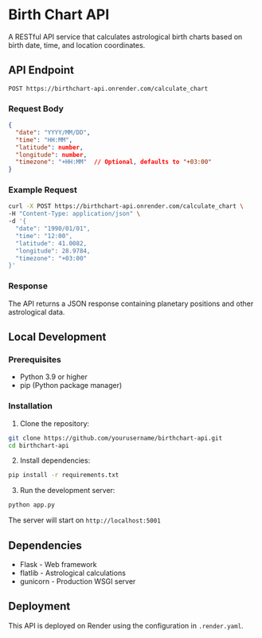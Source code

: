 # Birth Chart API

A RESTful API service that calculates astrological birth charts based on birth date, time, and location coordinates.

## API Endpoint

```
POST https://birthchart-api.onrender.com/calculate_chart
```

### Request Body

```json
{
  "date": "YYYY/MM/DD",
  "time": "HH:MM",
  "latitude": number,
  "longitude": number,
  "timezone": "+HH:MM"  // Optional, defaults to "+03:00"
}
```

### Example Request

```bash
curl -X POST https://birthchart-api.onrender.com/calculate_chart \
-H "Content-Type: application/json" \
-d '{
  "date": "1990/01/01",
  "time": "12:00",
  "latitude": 41.0082,
  "longitude": 28.9784,
  "timezone": "+03:00"
}'
```

### Response

The API returns a JSON response containing planetary positions and other astrological data.

## Local Development

### Prerequisites

- Python 3.9 or higher
- pip (Python package manager)

### Installation

1. Clone the repository:

```bash
git clone https://github.com/yourusername/birthchart-api.git
cd birthchart-api
```

2. Install dependencies:

```bash
pip install -r requirements.txt
```

3. Run the development server:

```bash
python app.py
```

The server will start on `http://localhost:5001`

## Dependencies

- Flask - Web framework
- flatlib - Astrological calculations
- gunicorn - Production WSGI server

## Deployment

This API is deployed on Render using the configuration in `.render.yaml`.
